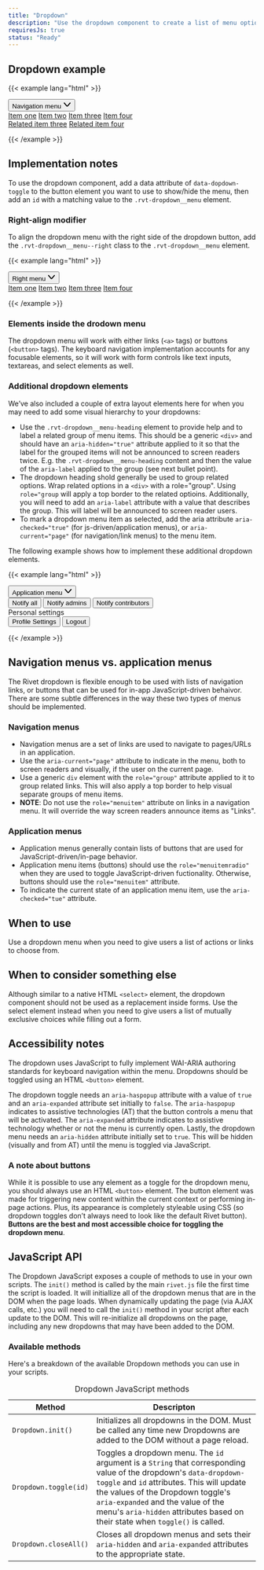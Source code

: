 ```yaml
---
title: "Dropdown"
description: "Use the dropdown component to create a list of menu options that can be toggled with a button element."
requiresJs: true
status: "Ready"
---
```

## Dropdown example
{{< example lang="html" >}}<div class="rvt-dropdown">
    <button
        class="rvt-button"
        data-dropdown-toggle="dropdown-navigation"
        aria-haspopup="true"
        aria-expanded="false"
    >
        <span>Navigation menu</span>
        <svg role="img" alt="" class="rvt-m-left-xs" xmlns="http://www.w3.org/2000/svg" width="16" height="16" viewBox="0 0 16 16">
            <path fill="currentColor" d="M8,12.46a2,2,0,0,1-1.52-.7L1.24,5.65a1,1,0,1,1,1.52-1.3L8,10.46l5.24-6.11a1,1,0,0,1,1.52,1.3L9.52,11.76A2,2,0,0,1,8,12.46Z"/>
        </svg>
    </button>
    <div
        class="rvt-dropdown__menu"
        id="dropdown-navigation"
        aria-hidden="true"
        role="menu"
    >
        <a href="#">Item one</a>
        <a href="#">Item two</a>
        <a href="#" aria-current="page">Item three</a>
        <a href="#">Item four</a>
        <div role="group" aria-label="Related">
            <a href="#">Related item three</a>
            <a href="#">Related item four</a>
        </div>
    </div>
</div>
{{< /example >}}

## Implementation notes
To use the dropdown component, add a data attribute of `data-dopdown-toggle` to the button element you want to use to show/hide the menu, then add an `id` with a matching value to the `.rvt-dropdown__menu` element.

### Right-align modifier
To align the dropdown menu with the right side of the dropdown button, add the `.rvt-dropdown__menu--right` class to the `.rvt-dropdown__menu` element.

{{< example lang="html" >}}<div class="rvt-dropdown">
    <button
        class="rvt-button rvt-button--secondary"
        data-dropdown-toggle="dropdown-right"
        aria-haspopup="true"
        aria-expanded="false"
    >
        <span>Right menu</span>
        <svg role="img" alt="" class="rvt-m-left-xs" xmlns="http://www.w3.org/2000/svg" width="16" height="16" viewBox="0 0 16 16">
            <path fill="currentColor" d="M8,12.46a2,2,0,0,1-1.52-.7L1.24,5.65a1,1,0,1,1,1.52-1.3L8,10.46l5.24-6.11a1,1,0,0,1,1.52,1.3L9.52,11.76A2,2,0,0,1,8,12.46Z"/>
        </svg>
    </button>
    <div
        class="rvt-dropdown__menu rvt-dropdown__menu--right"
        id="dropdown-right"
        aria-hidden="true"
        role="menu"
    >
        <a href="#">Item one</a>
        <a href="#">Item two</a>
        <a href="#" aria-current="page">Item three</a>
        <a href="#">Item four</a>
    </div>
</div>
{{< /example >}}

### Elements inside the drodown menu
The dropdown menu will work with either links (`<a>` tags) or buttons (`<button>` tags). The keyboard navigation implementation accounts for any focusable elements, so it will work with form controls like text inputs, textareas, and select elements as well.

### Additional dropdown elements
We’ve also included a couple of extra layout elements here for when you may need to add some visual hierarchy to your dropdowns:

- Use the `.rvt-dropdown__menu-heading` element to provide help and to label a related group of menu items. This should be a generic `<div>` and should have an `aria-hidden="true"` attribute applied to it so that the label for the grouped items will not be announced to screen readers twice. E.g. the `.rvt-dropdown__menu-heading` content and then the value of the `aria-label` applied to the group (see next bullet point).
- The dropdown heading shold generally be used to group related options. Wrap related options in a `<div>` with a role="group". Using `role="group` will apply a top border to the related optioins. Additionally, you will need to add an `aria-label` attribute with a value that describes the group. This will label will be announced to screen reader users.
- To mark a dropdown menu item as selected, add the aria attribute `aria-checked="true"` (for js-driven/application menus), or `aria-current="page"` (for navigation/link menus) to the menu item.

The following example shows how to implement these additional dropdown elements.

{{< example lang="html" >}}<div class="rvt-dropdown">
    <button class="rvt-button" data-dropdown-toggle="dropdown-1" aria-haspopup="true" aria-expanded="false">
        <span>Application menu</span>
        <svg role="img" alt="" class="rvt-m-left-xs" xmlns="http://www.w3.org/2000/svg" width="16" height="16" viewBox="0 0 16 16">
            <path fill="currentColor" d="M8,12.46a2,2,0,0,1-1.52-.7L1.24,5.65a1,1,0,1,1,1.52-1.3L8,10.46l5.24-6.11a1,1,0,0,1,1.52,1.3L9.52,11.76A2,2,0,0,1,8,12.46Z"/>
        </svg>
    </button>
    <div class="rvt-dropdown__menu" id="dropdown-1" role="menu" aria-hidden="true">
        <button role="menuitemradio">Notify all</button>
        <button role="menuitemradio" aria-checked="true">Notify admins</button>
        <button role="menuitemradio">Notify contributors</button>
        <div class="rvt-dropdown__menu-heading" aria-hidden="true">Personal settings</div>
        <div role="group" aria-label="Personal settings">
            <button role="menuitem">Profile Settings</button>
            <button role="menuitem">Logout</button>
        </div>
    </div>
</div>
{{< /example >}}

## Navigation menus vs. application menus
The Rivet dropdown is flexible enough to be used with lists of navigation links, or buttons that can be used for in-app JavaScript-driven behaivor. There are some subtle differences in the way these two types of menus should be implemented.

<div class="rvt-p-all-sm rvt-border-all rvt-border-radius">
    <div class="rvt-grid">
        <div class="rvt-grid__item-6-md-up">
            <h3 class="rvt-text-bold rvt-m-bottom-md">Navigation menus</h3>
            <ul>
                <li>Navigation menus are a set of links are used to navigate to pages/URLs in an application.</li>
                <li>Use the <code>aria-current="page"</code> attribute to indicate in the menu, both to screen readers and visually, if the user on the current page.</li>
                <li>Use a generic <code>div</code> element with the <code>role="group"</code> attribute applied to it to group related links. This will also apply a top border to help visual separate groups of menu items.</li>
                <li><strong>NOTE</strong>: Do not use the <code>role="menuitem"</code> attribute on links in a navigation menu. It will override the way screen readers announce items as "Links".</li>
            </ul>
        </div>
        <div class="rvt-grid__item-6-md-up">
            <h3 class="rvt-text-bold rvt-m-bottom-md">Application menus</h3>
            <ul>
                <li>Application menus generally contain lists of buttons that are used for JavaScript-driven/in-page behavior.</li>
                <li>Application menu items (buttons) should use the <code>role="menuitemradio"</code> when they are used to toggle JavaScript-driven fuctionality. Otherwise, buttons should use the <code>role="menuitem"</code> attribute.</li>
                <li>To indicate the current state of an application menu item, use the <code>aria-checked="tue"</code> attribute.</li>
            </ul>
        </div>
    </div>
</div>

## When to use
Use a dropdown menu when you need to give users a list of actions or links to choose from.

## When to consider something else
Although similar to a native HTML `<select>` element, the dropdown component should not be used as a replacement inside forms. Use the select element instead when you need to give users a list of mutually exclusive choices while filling out a form.

## Accessibility notes
The dropdown uses JavaScript to fully implement WAI-ARIA authoring standards for keyboard navigation within the menu. Dropdowns should be toggled using an HTML `<button>` element.

The dropdown toggle needs an `aria-haspopup` attribute with a value of `true` and an `aria-expanded` attribute set initially to `false`. The `aria-haspopup` indicates to assistive technologies (AT) that the button controls a menu that will be activated. The `aria-expanded` attribute indicates to assistive technology whether or not the menu is currently open. Lastly, the dropdown menu needs an `aria-hidden` attribute initially set to `true`. This will be hidden (visually and from AT) until the menu is toggled via JavaScript.

### A note about buttons
While it is possible to use any element as a toggle for the dropdown menu, you should always use an HTML `<button>` element. The button element was made for triggering new content within the current context or performing in-page actions. Plus, its appearance is completely styleable using CSS (so dropdown toggles don’t always need to look like the default Rivet button). **Buttons are the best and most accessible choice for toggling the dropdown menu**.

## JavaScript API
The Dropdown JavaScript exposes a couple of methods to use in your own scripts. The `init()` method is called by the main `rivet.js` file the first time the script is loaded. It will initiallize all of the dropdown menus that are in the DOM when the page loads. When dynamically updating the page (via AJAX calls, etc.) you will need to call the `init()` method in your script after each update to the DOM. This will re-initialize all dropdowns on the page, including any new dropdowns that may have been added to the DOM.

### Available methods
Here's a breakdown of the available Dropdown methods you can use in your scripts.

<table>
    <caption class="sr-only">Dropdown JavaScript methods</caption>
    <thead>
        <tr>
            <th scope="col">Method</th>
            <th scope="col">Descripton</th>
        </tr>
    </thead>
    <tbody>
        <tr>
            <td><code>Dropdown.init()</code></td>
            <td>Initializes all dropdowns in the DOM. Must be called any time new Dropdowns are added to the DOM without a page reload.</td>
        </tr>
        <tr>
            <td><code>Dropdown.toggle(id)</code></td>
            <td>Toggles a dropdown menu. The <code>id</code> argument is a <code>String</code> that corresponding value of the dropdown's <code>data-dropdown-toggle</code> and <code>id</code> attributes. This will update the values of the Dropdown toggle's <code>aria-expanded</code> and the value of the menu's <code>aria-hidden</code> attributes based on their state when <code>toggle()</code> is called.</td>
        </tr>
        <tr>
            <td><code>Dropdown.closeAll()</code></td>
            <td>Closes all dropdown menus and sets their <code>aria-hidden</code> and <code>aria-expanded</code> attributes to the appropriate state.</td>
        </tr>
    </tbody>
</table>
